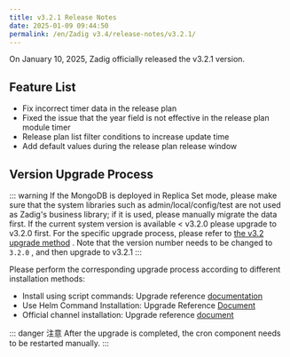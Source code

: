```yaml
---
title: v3.2.1 Release Notes
date: 2025-01-09 09:44:50
permalink: /en/Zadig v3.4/release-notes/v3.2.1/
---
```


On January 10, 2025, Zadig officially released the v3.2.1 version.

## Feature List

- Fix incorrect timer data in the release plan
- Fixed the issue that the year field is not effective in the release plan module timer
- Release plan list filter conditions to increase update time
- Add default values during the release plan release window

## Version Upgrade Process

::: warning
If the MongoDB is deployed in Replica Set mode, please make sure that the system libraries such as admin/local/config/test are not used as Zadig's business library; if it is used, please manually migrate the data first.
If the current system version is available < v3.2.0 please upgrade to v3.2.0 first. For the specific upgrade process, please refer to [the v3.2 upgrade method](/Zadig%20v3.2/release-notes/v3.2.0/#%E7%89%88%E6%9C%AC%E5%8D%87%E7%BA%A7%E8%BF%87%E7%A8%8B) . Note that the version number needs to be changed to `3.2.0` , and then upgrade to v3.2.1
:::

Please perform the corresponding upgrade process according to different installation methods:

- Install using script commands: Upgrade reference [documentation](/Zadig%20v3.2/install/helm-deploy/#%E5%8D%87%E7%BA%A7)
- Use Helm Command Installation: Upgrade Reference [Document](/Zadig%20v3.2/install/helm-deploy/#%E5%8D%87%E7%BA%A7)
- Official channel installation: Upgrade reference [document](/Zadig%20v3.2/stable/install/#%E5%8D%87%E7%BA%A7)

::: danger 注意
After the upgrade is completed, the cron component needs to be restarted manually.
:::